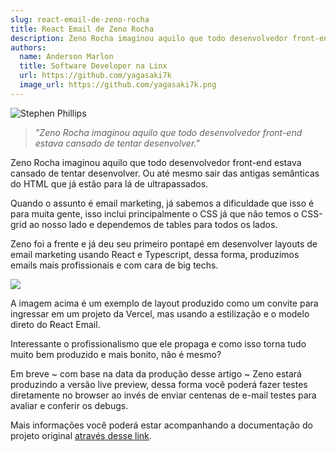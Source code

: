 ```yaml
---
slug: react-email-de-zeno-rocha
title: React Email de Zeno Rocha
description: Zeno Rocha imaginou aquilo que todo desenvolvedor front-end estava cansado de tentar desenvolver.
authors:
  name: Anderson Marlon
  title: Software Developer na Linx
  url: https://github.com/yagasaki7k
  image_url: https://github.com/yagasaki7k.png
---
```


![](https://images.unsplash.com/photo-1557200134-90327ee9fafa?ixlib=rb-4.0.3&ixid=MnwxMjA3fDB8MHxwaG90by1wYWdlfHx8fGVufDB8fHx8&auto=format&fit=crop&w=870&q=80 "Stephen Phillips")

> _"Zeno Rocha imaginou aquilo que todo desenvolvedor front-end estava cansado de tentar desenvolver."_

Zeno Rocha imaginou aquilo que todo desenvolvedor front-end estava cansado de tentar desenvolver. Ou até mesmo sair das antigas semânticas do HTML que já estão para lá de ultrapassados.

Quando o assunto é email marketing, já sabemos a dificuldade que isso é para muita gente, isso inclui principalmente o CSS já que não temos o CSS-grid ao nosso lado e dependemos de tables para todos os lados.

Zeno foi a frente e já deu seu primeiro pontapé em desenvolver layouts de email marketing usando React e Typescript, dessa forma, produzimos emails mais profissionais e com cara de big techs.

![](https://miro.medium.com/max/720/0*FNaEcpSKyGITB_lC)

A imagem acima é um exemplo de layout produzido como um convite para ingressar em um projeto da Vercel, mas usando a estilização e o modelo direto do React Email.

Interessante o profissionalismo que ele propaga e como isso torna tudo muito bem produzido e mais bonito, não é mesmo?

Em breve ~ com base na data da produção desse artigo ~ Zeno estará produzindo a versão live preview, dessa forma você poderá fazer testes diretamente no browser ao invés de enviar centenas de e-mail testes para avaliar e conferir os debugs.

Mais informações você poderá estar acompanhando a documentação do projeto original [através desse link](https://react.email/).
